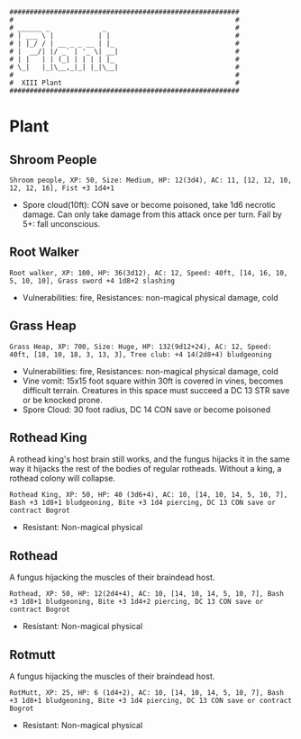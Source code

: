 ```
#########################################################
#                                                       #
# ______ _             _                                #
# | ___ \ |           | |                               #
# | |_/ / | __ _ _ __ | |_                              #
# |  __/| |/ _` | '_ \| __|                             #
# | |   | | (_| | | | | |_                              #
# \_|   |_|\__,_|_| |_|\__|                             #
#                                                       #
#  XIII Plant                                           #
#########################################################
```
# Plant

## Shroom People
`Shroom people, XP: 50, Size: Medium, HP: 12(3d4), AC: 11, [12, 12, 10, 12, 12, 16], Fist +3 1d4+1`
- Spore cloud(10ft): CON save or become poisoned, take 1d6 necrotic damage. Can only take damage from this attack once per turn. Fail by 5+: fall unconscious.

## Root Walker
`Root walker, XP: 100, HP: 36(3d12), AC: 12, Speed: 40ft, [14, 16, 10, 5, 10, 10], Grass sword +4 1d8+2 slashing`
- Vulnerabilities: fire, Resistances: non-magical physical damage, cold

## Grass Heap
`Grass Heap, XP: 700, Size: Huge, HP: 132(9d12+24), AC: 12, Speed: 40ft, [18, 10, 18, 3, 13, 3], Tree club: +4 14(2d8+4) bludgeoning`
- Vulnerabilities: fire, Resistances: non-magical physical damage, cold
- Vine vomit: 15x15 foot square within 30ft is covered in vines, becomes difficult terrain. Creatures in this space must succeed a DC 13 STR save or be knocked prone.
- Spore Cloud: 30 foot radius, DC 14 CON save or become poisoned

## Rothead King
A rothead king's host brain still works, and the fungus hijacks it in the same way it hijacks the rest of the bodies of regular rotheads. Without a king, a rothead colony will collapse.

`Rothead King, XP: 50, HP: 40 (3d6+4), AC: 10, [14, 10, 14, 5, 10, 7], Bash +3 1d8+1 bludgeoning, Bite +3 1d4 piercing, DC 13 CON save or contract Bogrot`
- Resistant: Non-magical physical

## Rothead
A fungus hijacking the muscles of their braindead host.

`Rothead, XP: 50, HP: 12(2d4+4), AC: 10, [14, 10, 14, 5, 10, 7], Bash +3 1d8+1 bludgeoning, Bite +3 1d4+2 piercing, DC 13 CON save or contract Bogrot`
- Resistant: Non-magical physical

## Rotmutt
A fungus hijacking the muscles of their braindead host.

`RotMutt, XP: 25, HP: 6 (1d4+2), AC: 10, [14, 10, 14, 5, 10, 7], Bash +3 1d8+1 bludgeoning, Bite +3 1d4 piercing, DC 13 CON save or contract Bogrot`
- Resistant: Non-magical physical

